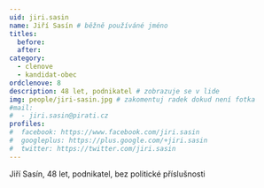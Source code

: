 ```yaml
---
uid: jiri.sasin
name: Jiří Sasín # běžně používáné jméno
titles:
  before: 
  after: 
category:
  - clenove
  - kandidat-obec
ordclenove: 8
description: 48 let, podnikatel # zobrazuje se v lide
img: people/jiri-sasin.jpg # zakomentuj radek dokud není fotka
#mail:
#  - jiri.sasin@pirati.cz
profiles:
#  facebook: https://www.facebook.com/jiri.sasin
#  googleplus: https://plus.google.com/+jiri.sasin
#  twitter: https://twitter.com/jiri.sasin
---
```


Jiří Sasín, 48 let, podnikatel, bez politické příslušnosti
